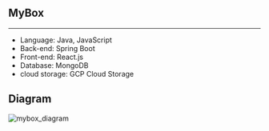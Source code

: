 ## MyBox<br>
- - -
- Language: Java, JavaScript<br>
- Back-end: Spring Boot<br>
- Front-end: React.js<br>
- Database: MongoDB<br>
- cloud storage: GCP Cloud Storage
## Diagram
![mybox_diagram](https://user-images.githubusercontent.com/58351498/169237477-8611679e-03e6-4853-b15a-f591a955e167.jpg)

